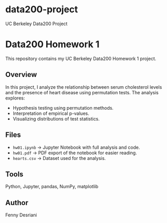 # data200-project
UC Berkeley Data200 Project

# Data200 Homework 1
This repository contains my UC Berkeley Data200 Homework 1 project.

## Overview
In this project, I analyze the relationship between serum cholesterol levels and the presence of heart disease using permutation tests. The analysis explores:
- Hypothesis testing using permutation methods.
- Interpretation of empirical p-values.
- Visualizing distributions of test statistics.

## Files
- `hw01.ipynb` → Jupyter Notebook with full analysis and code.
- `hw01.pdf` → PDF export of the notebook for easier reading.
- `hearts.csv` → Dataset used for the analysis.

## Tools
Python, Jupyter, pandas, NumPy, matplotlib

## Author
Fenny Desriani
